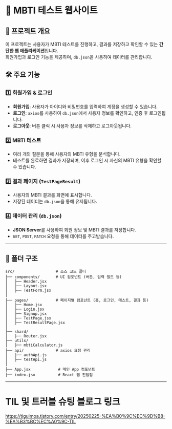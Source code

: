# 📝 MBTI 테스트 웹사이트

## 📌 프로젝트 개요
이 프로젝트는 사용자가 MBTI 테스트를 진행하고, 결과를 저장하고 확인할 수 있는 **간단한 웹 애플리케이션**입니다.  
회원가입과 로그인 기능을 제공하며, `db.json`을 사용하여 데이터를 관리합니다.

## 🛠 주요 기능

### 1️⃣ 회원가입 & 로그인
- **회원가입**: 사용자가 아이디와 비밀번호를 입력하여 계정을 생성할 수 있습니다.
- **로그인**: `axios`를 사용하여 `db.json`에서 사용자 정보를 확인하고, 인증 후 로그인됩니다.
- **로그아웃**: 버튼 클릭 시 사용자 정보를 삭제하고 로그아웃됩니다.

### 2️⃣ MBTI 테스트
- 여러 개의 질문을 통해 사용자의 MBTI 유형을 분석합니다.
- 테스트를 완료하면 결과가 저장되며, 이후 로그인 시 자신의 MBTI 유형을 확인할 수 있습니다.

### 3️⃣ 결과 페이지 (`TestPageResult`)
- 사용자의 MBTI 결과를 화면에 표시합니다.
- 저장된 데이터는 `db.json`을 통해 유지됩니다.

### 4️⃣ 데이터 관리 (`db.json`)
- **JSON Server**를 사용하여 회원 정보 및 MBTI 결과를 저장합니다.
- `GET`, `POST`, `PATCH` 요청을 통해 데이터를 주고받습니다.

---

## 📂 폴더 구조
```
src/                  # 소스 코드 폴더
├── components/       # UI 컴포넌트 (버튼, 입력 필드 등)
│   ├── Header.jsx
│   ├── Layout.jsx
│   ├── TestForm.jsx
│
├── pages/            # 페이지별 컴포넌트 (홈, 로그인, 테스트, 결과 등)
│   ├── Home.jsx
│   ├── Login.jsx
│   ├── Signup.jsx
│   ├── TestPage.jsx
│   ├── TestResultPage.jsx
│
├── shard/  
│   ├── Router.jsx
├── utils/  
│   ├── mbtiCalculator.js
├── api/              # axios 요청 관리
│   ├── authApi.js
│   ├── testApi.js
│
├── App.jsx            # 메인 App 컴포넌트
├── index.jsx          # React 앱 진입점

```

---

# TIL 및 트러블 슈팅 블로그 링크
https://tigulmoa.tistory.com/entry/20250225-%EA%B0%9C%EC%9D%B8-%EA%B3%BC%EC%A0%9C-TIL
